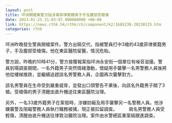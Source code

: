 ```yaml
---
layout: post
title: 坪洲開槍案警方指涉案菲律賓籍男子手及腹部受槍傷
date: 2023-01-25 21:03:07.000000000 +08:00
link: https://news.rthk.hk/rthk/ch/component/k2/1685238-20230125.htm
categories: rthk
---
```


坪洲昨晚發生警員開槍案件。警方出稿交代，指被警員打中3槍的43歲菲律賓籍男子，手及腹部受槍傷。他在東區醫院留醫，情況危枱。

警方說，昨晚約10時41分，警方接獲報案指坪洲永安街一個單位有噪音滋擾。警員到場調查期間，一名外籍男子突然情緒激動，懷疑用手襲擊一名男警務人員後將他從樓梯推跌，並繼續追趕該名男警務人員，企圖再次襲擊對方。

該名男警員在生命受到嚴重威脅，並發出口頭警告不果後，向該名外籍男子開了3槍。受槍傷的男子清醒由直升機送往東區醫院治理。

另外，一名33歲外籍男子在案發時，涉嫌妨礙及用手襲擊另一名警務人員。他涉嫌襲警及阻礙警務人員執行職務被捕，現正被扣留調查。
　　 
兩名男警務人員受輕傷，清醒由直升機送往律敦治醫院治理。案件由水警總區重案組跟進調查。
